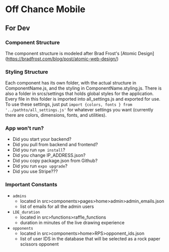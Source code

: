 # Off Chance Mobile

## For Dev
### Component Structure
The component structure is modeled after Brad Frost's [Atomic Design] (https://bradfrost.com/blog/post/atomic-web-design/)
### Styling Structure
Each component has its own folder, with the actual structure in ComponentName.js, and the styling in ComponentName.styling.js. There is also a folder in srcs/settings that holds global styles for the application. Every file in this folder is imported into all_settings.js and exported for use. To use these settings, just put `import {colors, fonts } from '../pathto/all_settings.js'` for whatever settings you want (currently there are colors, dimensions, fonts, and utilities). 

### App won't run?
* Did you start your backend?
* Did you pull from backend and frontend?
* Did you run `npm install`?
* Did you change IP_ADDRESS.json?
* Did you copy package.json from Github?
* Did you run `expo upgrade`?
* Did you use Stripe???

### Important Constants
* `admins`
    * located in src>components>pages>home>admin>admin_emails.json
    * list of emails for all the admin users
* `LDE_duration`
    * located in src>functions>raffle_functions
    * duration in minutes of the live drawing experience
* `opponents`
    * located in src>components>home>RPS>opponent_ids.json
    * list of user IDS in the database that will be selected as a rock paper scissors opponent